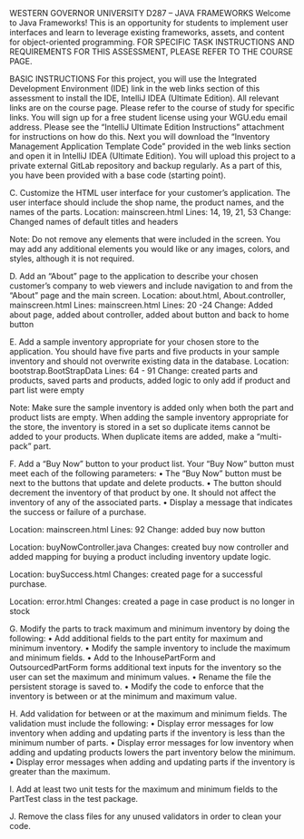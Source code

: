 WESTERN GOVERNOR UNIVERSITY
D287 – JAVA FRAMEWORKS
Welcome to Java Frameworks! This is an opportunity for students to implement user interfaces and learn to leverage existing frameworks, assets, and content for object-oriented programming. FOR SPECIFIC TASK INSTRUCTIONS AND REQUIREMENTS FOR THIS ASSESSMENT, PLEASE REFER TO THE COURSE PAGE.

BASIC INSTRUCTIONS
For this project, you will use the Integrated Development Environment (IDE) link in the web links section of this assessment to install the IDE, IntelliJ IDEA (Ultimate Edition). All relevant links are on the course page. Please refer to the course of study for specific links. You will sign up for a free student license using your WGU.edu email address. Please see the “IntelliJ Ultimate Edition Instructions” attachment for instructions on how do this. Next you will download the “Inventory Management Application Template Code” provided in the web links section and open it in IntelliJ IDEA (Ultimate Edition). You will upload this project to a private external GitLab repository and backup regularly. As a part of this, you have been provided with a base code (starting point).


C.  Customize the HTML user interface for your customer’s application. The user interface should include the shop name, the product names, and the names of the parts.
Location: mainscreen.html
Lines: 14, 19, 21, 53
Change: Changed names of default titles and headers

Note: Do not remove any elements that were included in the screen. You may add any additional elements you would like or any images, colors, and styles, although it is not required.


D.  Add an “About” page to the application to describe your chosen customer’s company to web viewers and include navigation to and from the “About” page and the main screen.
Location: about.html, About.controller, mainscreen.html
Lines: mainscreen.html Lines: 20 -24
Change: Added about page, added about controller, added about button and back to home button

E.  Add a sample inventory appropriate for your chosen store to the application. You should have five parts and five products in your sample inventory and should not overwrite existing data in the database.
Location: bootstrap.BootStrapData
Lines: 64 - 91
Change: created parts and products, saved parts and products, added logic to only add if product and part list were empty

Note: Make sure the sample inventory is added only when both the part and product lists are empty. When adding the sample inventory appropriate for the store, the inventory is stored in a set so duplicate items cannot be added to your products. When duplicate items are added, make a “multi-pack” part.


F.  Add a “Buy Now” button to your product list. Your “Buy Now” button must meet each of the following parameters:
•  The “Buy Now” button must be next to the buttons that update and delete products.
•  The button should decrement the inventory of that product by one. It should not affect the inventory of any of the associated parts.
•  Display a message that indicates the success or failure of a purchase.

Location: mainscreen.html
Lines: 92
Change: added buy now button

Location: buyNowController.java
Changes: created buy now controller and added mapping for buying a product including inventory update logic.

Location: buySuccess.html
Changes: created page for a successful purchase.

Location: error.html
Changes: created a page in case product is no longer in stock


G.  Modify the parts to track maximum and minimum inventory by doing the following:
•  Add additional fields to the part entity for maximum and minimum inventory.
•  Modify the sample inventory to include the maximum and minimum fields.
•  Add to the InhousePartForm and OutsourcedPartForm forms additional text inputs for the inventory so the user can set the maximum and minimum values.
•  Rename the file the persistent storage is saved to.
•  Modify the code to enforce that the inventory is between or at the minimum and maximum value.


H.  Add validation for between or at the maximum and minimum fields. The validation must include the following:
•  Display error messages for low inventory when adding and updating parts if the inventory is less than the minimum number of parts.
•  Display error messages for low inventory when adding and updating products lowers the part inventory below the minimum.
•  Display error messages when adding and updating parts if the inventory is greater than the maximum.


I.  Add at least two unit tests for the maximum and minimum fields to the PartTest class in the test package.


J.  Remove the class files for any unused validators in order to clean your code.